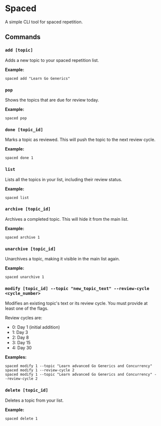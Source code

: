 # Spaced

A simple CLI tool for spaced repetition.

## Commands

### `add [topic]`

Adds a new topic to your spaced repetition list.

**Example:**
```
spaced add "Learn Go Generics"
```

### `pop`

Shows the topics that are due for review today.

**Example:**
```
spaced pop
```

### `done [topic_id]`

Marks a topic as reviewed. This will push the topic to the next review cycle.

**Example:**
```
spaced done 1
```

### `list`

Lists all the topics in your list, including their review status.

**Example:**
```
spaced list
```

### `archive [topic_id]`

Archives a completed topic. This will hide it from the main list.

**Example:**
```
spaced archive 1
```

### `unarchive [topic_id]`

Unarchives a topic, making it visible in the main list again.

**Example:**
```
spaced unarchive 1
```

### `modify [topic_id] --topic "new_topic_text" --review-cycle <cycle_number>`

Modifies an existing topic's text or its review cycle. You must provide at least one of the flags.

Review cycles are:
- 0: Day 1 (initial addition)
- 1: Day 3
- 2: Day 8
- 3: Day 15
- 4: Day 30

**Examples:**
```
spaced modify 1 --topic "Learn advanced Go Generics and Concurrency"
spaced modify 1 --review-cycle 2
spaced modify 1 --topic "Learn advanced Go Generics and Concurrency" --review-cycle 2
```

### `delete [topic_id]`

Deletes a topic from your list.

**Example:**
```
spaced delete 1
```

